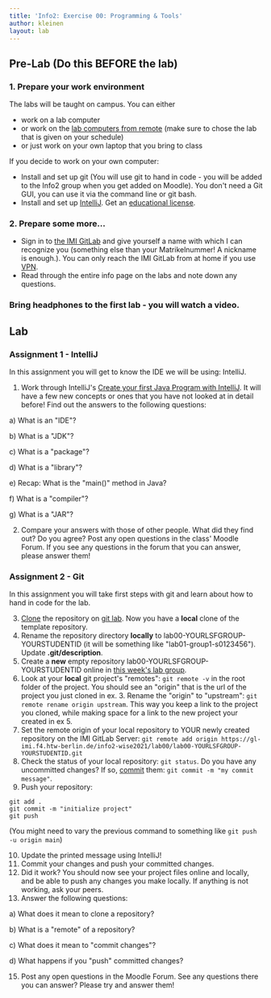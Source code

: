 ```yaml
---
title: 'Info2: Exercise 00: Programming & Tools'
author: kleinen
layout: lab
---
```


## Pre-Lab (Do this BEFORE the lab)

### 1. Prepare your work environment
The labs will be taught on campus. You can either
* work on a lab computer
* or work on the [lab computers from remote](https://imi-bachelor.htw-berlin.de/studium/labore/hinweise/entfernter-zugriff-auf-labor-pcs-ueber-vpn-und-remote-desktop/) (make sure to chose the lab that is given on your schedule)
* or just work on your own laptop that you bring to class

If you decide to work on your own computer:
* Install and set up git (You will use git to hand in code - you will be added to the Info2 group when you get added on Moodle). You don't need a Git GUI, you can use it via the command line or git bash.
* Install and set up [IntelliJ](https://www.jetbrains.com/de-de/idea/download/). Get an [educational license](https://www.jetbrains.com/community/education/#students). 

### 2. Prepare some more...
* Sign in to [the IMI GitLab](https://gl-imi.f4.htw-berlin.de) and give yourself a name with which I can recognize you (something else than your Matrikelnummer! A nickname is enough.). You can only reach the IMI GitLab from at home if you use [VPN](https://rz.htw-berlin.de/anleitungen/vpn/).
* Read through the entire info page on the labs and note down any questions.

### Bring headphones to the first lab - you will watch a video.

## Lab

### Assignment 1 - IntelliJ
In this assignment you will get to know the IDE we will be using: IntelliJ.

1) Work through IntelliJ's [Create your first Java Program with IntelliJ](https://www.jetbrains.com/help/idea/creating-and-running-your-first-java-application.html). It will have a few new concepts or ones that you have not looked at in detail before! Find out the answers to the following questions:

  a) What is an "IDE"?

  b) What is a "JDK"?

  c) What is a "package"?

  d) What is a "library"?

  e) Recap: What is the "main()" method in Java?

  f) What is a "compiler"?

g) What is a "JAR"?

2) Compare your answers with those of other people. What did they find out? Do you agree? Post any open questions in the class' Moodle Forum. If you see any questions in the forum that you can answer, please answer them!

### Assignment 2 - Git
In this assignment you will take first steps with git and learn about how to hand in code for the lab.

3) [Clone](https://www.jetbrains.com/help/idea/set-up-a-git-repository.html#clone-repo) the repository on [git lab](https://gl-imi.f4.htw-berlin.de/info2-code-stubs-and-samples/lab00). Now you have a **local** clone of the template repository.
4) Rename the repository directory **locally** to lab00-YOURLSFGROUP-YOURSTUDENTID (it will be something like "lab01-group1-s0123456"). Update **.git/description**.
5) Create a **new** empty repository lab00-YOURLSFGROUP-YOURSTUDENTID online in [this week's lab group](https://gl-imi.f4.htw-berlin.de/info3-wise2020/lab01).
6) Look at your **local** git project's "remotes": `git remote -v` in the root folder of the project. You should see an "origin" that is the url of the project you just cloned in ex. 3. Rename the "origin" to "upstream": `git remote rename origin upstream`. This way you keep a link to the project you cloned, while making space for a link to the new project your created in ex 5.
7) Set the remote origin of your local repository to YOUR newly created repository on the IMI GitLab Server:
`git remote add origin https://gl-imi.f4.htw-berlin.de/info2-wise2021/lab00/lab00-YOURLSFGROUP-YOURSTUDENTID.git`
8) Check the status of your local repository: `git status`. Do you have any uncommitted changes? If so, [commit](https://www.jetbrains.com/help/idea/commit-and-push-changes.html#commit) them: `git commit -m "my commit message"`.
9) Push your repository:
```
git add .
git commit -m "initialize project"
git push
```
(You might need to vary the previous command to something like `git push -u origin main`)

10) Update the printed message using IntelliJ!
11) Commit your changes and push your committed changes.
13) Did it work? You should now see your project files online and locally, and be able to push any changes you make locally. If anything is not working, ask your peers. 
14) Answer the following questions:

  a) What does it mean to clone a repository?

  b) What is a "remote" of a repository?

  c) What does it mean to "commit changes"?

  d) What happens if you "push" committed changes?

15) Post any open questions in the Moodle Forum. See any questions there you can answer? Please try and answer them!

